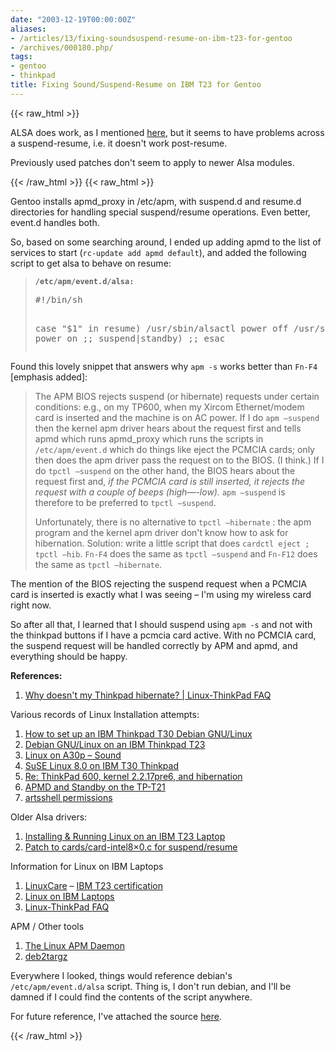 ```yaml
---
date: "2003-12-19T00:00:00Z"
aliases:
- /articles/13/fixing-soundsuspend-resume-on-ibm-t23-for-gentoo
- /archives/000180.php/
tags:
- gentoo
- thinkpad
title: Fixing Sound/Suspend-Resume on IBM T23 for Gentoo
---
```

{{< raw_html >}}
<p><span class="caps">ALSA</span> does work, as I mentioned <a href="{{site.baseurl}}{% link _posts/2003-09-21-dammit-gentoo-on-t23-continued.html %}">here</a>, but it seems to have problems across a suspend-resume, i.e. it doesn't work post-resume.</p>

<p>Previously used patches don't seem to apply to newer Alsa modules.</p>
{{< /raw_html >}}
<!--more-->
{{< raw_html >}}
<p>Gentoo installs apmd_proxy in /etc/apm, with suspend.d and resume.d directories for handling special suspend/resume operations. Even better, event.d handles both.</p>

<p>So, based on some searching around, I ended up adding apmd to the list of services to start (<code>rc-update add apmd default</code>), and added the following script to get alsa to behave on resume:</p>

<blockquote>
<p><b><code>/etc/apm/event.d/alsa:</code></b><br />
<pre>#!/bin/sh

case &quot;$1&quot; in
resume)
    /usr/sbin/alsactl power off
    /usr/sbin/alsactl power on
    ;;
suspend|standby)
    ;;
esac </pre></p>
</blockquote>

<p>Found this lovely snippet that answers why <code>apm -s</code> works better than <code>Fn-F4</code> [emphasis added]:</p>

<blockquote>
<p>The <span class="caps">APM</span> <span class="caps">BIOS</span> rejects suspend (or hibernate) requests under certain conditions: e.g., on my TP600, when my Xircom Ethernet/modem card is inserted and the machine is on AC power. If I do <code>apm —suspend</code> then the kernel apm driver hears about the request first and tells apmd which runs apmd_proxy which runs the scripts in
<code>/etc/apm/event.d</code> which do things like eject the <span class="caps">PCMCIA</span> cards; only then does the apm driver pass the request on to the <span class="caps">BIOS</span>. (I think.) If I do <code>tpctl —suspend</code> on the other hand, the <span class="caps">BIOS</span> hears about the request first and, <em>if the <span class="caps">PCMCIA</span> card is still inserted, it rejects the request with a couple of beeps (high—-low).</em>  <code>apm —suspend</code> is therefore to be preferred to <code>tpctl —suspend</code>.</p> Unfortunately, there is no alternative to
<code>tpctl —hibernate</code> : the apm program and the kernel apm driver don't know how to ask for hibernation. Solution: write a little script that does <code>cardctl eject ; tpctl —hib</code>. <code>Fn-F4</code> does the same as <code>tpctl —suspend</code> and <code>Fn-F12</code> does the same as <code>tpctl —hibernate</code>.
</blockquote>

<p>The mention of the <span class="caps">BIOS</span> rejecting the suspend request when a <span class="caps">PCMCIA</span> card is inserted is exactly what I was seeing – I'm using my wireless card right now.</p>

<p>So after all that, I learned that I should suspend using <code>apm -s</code> and not with the thinkpad buttons if I have a pcmcia card active. With no <span class="caps">PCMCIA</span> card, the suspend request will be handled correctly by <span class="caps">APM</span> and apmd, and everything should be happy. </p>

<p><strong>References:</strong></p>

<ol>
<li><a href="http://www.linux-thinkpad.org/FAQ/cache/32.html">Why doesn't my Thinkpad hibernate? | Linux-ThinkPad <span class="caps">FAQ</span></a></li>
</ol>

<p>Various records of Linux Installation attempts:</p>

<ol>
<li><a href="http://www.loria.fr/~stuber/t30/debian-ibm-t30-2366-085.html">How to set up an <span class="caps">IBM</span> Thinkpad T30 Debian <span class="caps">GNU</span>/Linux</a></li>
<li><a href="http://www.open-organizations.org/view/Socialtools/LinuxOnThinkpadT23">Debian <span class="caps">GNU</span>/Linux on an <span class="caps">IBM</span> Thinkpad T23</a></li>
<li><a href="http://www.geocities.com/dirk_wetter/thinkpad/tp_suse8/index.html#s">Linux on A30p – Sound</a></li>
<li><a href="http://www.biplane.com.au/~kauer/miscellaneous/ibmt30-notes.html">SuSE Linux 8.0 on <span class="caps">IBM</span> T30 Thinkpad</a></li>
<li><a href="http://lists.debian.org/debian-devel/2000/debian-devel-200007/msg01108.html">Re: ThinkPad 600, kernel 2.2.17pre6, and hibernation</a></li>
<li><a href="http://mailman.linux-thinkpad.org/pipermail/linux-thinkpad/2001-March/004174.html" lang="ltp"><span class="caps">APMD</span> and Standby on the TP-T21</a></li>
<li><a href="http://article.gmane.org/gmane.linux.gentoo.user/35506" title="was Re: [gentoo-user] Laptop + Gentoo">artsshell permissions</a></li>
</ol>

<p>Older Alsa drivers:</p>

<ol>
<li><a href="http://www.alex.org.uk/T23/">Installing &amp; Running Linux on an <span class="caps">IBM</span> T23 Laptop</a></li>
<li><a href="http://static.linuxcare.com/certs/intel8x0.diff">Patch to cards/card-intel8&#215;0.c for suspend/resume</a></li>
</ol>

<p>Information for Linux on <span class="caps">IBM</span> Laptops</p>

<ol>
<li><a href="http://www9.linuxcare.com/">LinuxCare</a> – <a href="http://www9.linuxcare.com/labs/certs/ibm/thinkpad/t23/"><span class="caps">IBM</span> T23 certification</a></li>
<li><a href="http://www.linux-on-laptops.com/ibm.html">Linux on <span class="caps">IBM</span> Laptops</a></li>
<li><a href="http://www.linux-thinkpad.org/FAQ/">Linux-ThinkPad <span class="caps">FAQ</span></a></li>
</ol>

<p><span class="caps">APM</span> / Other tools</p>

<ol>
<li><a href="http://www.worldvisions.ca/~apenwarr/apmd/" title="Version 3.0.2">The Linux <span class="caps">APM</span> Daemon</a></li>
<li><a href="http://www.miketaylor.org.uk/tech/deb/">deb2targz</a></li>
</ol>

<p>Everywhere I looked, things would reference debian's <code>/etc/apm/event.d/alsa</code> script. Thing is, I don't run debian, and I'll be damned if I could find the contents of the script anywhere. </p>

<p>For future reference, I've attached the source <a href="/files/alsa">here</a>.</p>
{{< /raw_html >}}
